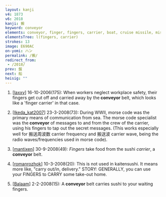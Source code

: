 ```yaml
---
layout: kanji
v4: 1873
v6: 2018
kanji: 搬
keyword: conveyor
elements: conveyor, finger, fingers, carrier, boat, cruise missile, missile, wind, crotch
elementsTree: l(fingers, carrier)
strokes: 13
image: E690AC
on-yomi: ハン
permalink: /搬/
redirect_from:
 - /2018/
prev: 盤
next: 船
heisig: ""
---
```


1) [<a href="http://kanji.koohii.com/profile/laxxy">laxxy</a>] 16-10-2006(175): When workers neglect workplace safety, their fingers get cut off and carried away by the<strong> conveyor</strong> belt, which looks like a &#039;finger carrier&#039; in that case.

2) [<a href="http://kanji.koohii.com/profile/Ikeda_kat2007">Ikeda_kat2007</a>] 23-3-2008(73): During WWII, morse code was the primary means of communication from sea. The morse code specialist was the<strong> conveyor</strong> of messages to and from the crew of the carrier, using his fingers to tap out the secret messages. (This works especially well for 搬送周波数 carrier frequency and 搬送波 carrier wave, being the radio waves/frequencies used in morse code).

3) [<a href="http://kanji.koohii.com/profile/mantixen">mantixen</a>] 30-9-2008(49): <em>Fingers</em> take food from the sushi <em>carrier</em>, a<strong> conveyor</strong> belt.

4) [<a href="http://kanji.koohii.com/profile/romanrozhok">romanrozhok</a>] 10-3-2008(20): This is not used in kaitensushi. It means more like, &quot;carry out/in, delivery.&quot; STORY: GENERALLY, you can use your FINGERS to CARRY some take-out home.

5) [<a href="http://kanji.koohii.com/profile/Balaam">Balaam</a>] 2-2-2008(15): A<strong> conveyor</strong> belt carries sushi to your waiting fingers.

